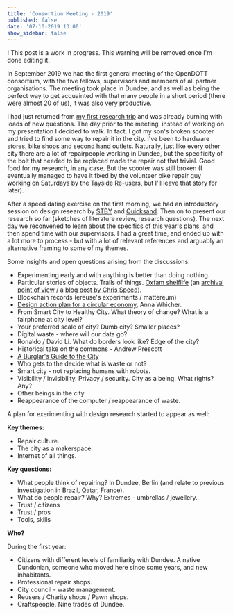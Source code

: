 ```yaml
---
title: 'Consortium Meeting - 2019'
published: false
date: '07-10-2019 13:00'
show_sidebar: false
---
```


! This post is a work in progress. This warning will be removed once I'm done editing it.

In September 2019 we had the first general meeting of the OpenDOTT consortium, with the five 
fellows, supervisors and members of all partner organisations. The meeting took place in Dundee, 
and as well as being the perfect way to get acquainted with that many people in a short period 
(there were almost 20 of us), it was also very productive.

I had just returned from [my first research trip](../first-research-trip) and was already burning
with loads of new questions. The day prior to the meeting, instead of working on my presentation
I decided to walk. In fact, I got my son's broken scooter and tried to find some way to repair it
in the city. I've been to hardware stores, bike shops and second hand outlets. Naturally, just like 
every other city there are a lot of repairpeople working in Dundee, but the specificity of the bolt that
needed to be replaced made the repair not that trivial. Good food for my research, in any case. But
the scooter was still broken (I eventually managed to have it fixed by the volunteer bike repair guy
working on Saturdays by the [Tayside Re-users](http://taysidereusers.co.uk/), but I'll leave that story 
for later).

After a speed dating exercise on the first morning, we had an introductory session on design research
by [STBY](https://www.stby.eu/) and [Quicksand](http://quicksand.co.in/). Then on to present our
research so far (sketches of literature review, research questions). The next day we reconvened to
learn about the specifics of this year's plans, and then spend time with our supervisors. I had
a great time, and ended up with a lot more to process - but with a lot of relevant references and
arguably an alternative framing to some of my themes.

Some insights and open questions arising from the discussions:

- Experimenting early and with anything is better than doing nothing.
- Particular stories of objects. Trails of things. [Oxfam shelflife](https://www.bbc.co.uk/news/technology-17152221)
(an [archival point of view](http://www.archivalplatform.org/news/entry/Oxfam) / 
a [blog post by Chris Speed](https://chrisspeed.net/?p=773)).
- Blockchain records (ereuse's experiments / mattereum)
- [Design action plan for a circular economy](http://designforeurope.eu/news-opinion/creating-design-action-plan-circular-economy), Anna Whicher.
- From Smart City to Healthy City. What theory of change? What is a fairphone at city level?
- Your preferred scale of city? Dumb city? Smaller places?
- Digital waste - where will our data go?
- Ronaldo / David Li. What do borders look like? Edge of the city?
- Historical take on the commons - Andrew Prescott
- [A Burglar's Guide to the City](https://burglarsguide.com/)
- Who gets to the decide what is waste or not?
- Smart city - not replacing humans with robots.
- Visibility / invisibility. Privacy / security. City as a being. What rights? Any?
- Other beings in the city.
- Reappearance of the computer / reappearance of waste.

A plan for exerimenting with design research started to appear as well:

**Key themes:** 

- Repair culture.
- The city as a makerspace.
- Internet of all things.

**Key questions:**

- What people think of repairing? In Dundee, Berlin (and relate to previous investigation in Brazil, Qatar, France).
- What do people repair? Why? Extremes - umbrellas / jewellery.
- Trust / citizens
- Trust / pros
- Tools, skills

**Who?**

During the first year:

- Citizens with different levels of familiarity with Dundee. A native Dundonian, someone who moved here since some years, and new inhabitants.
- Professional repair shops.
- City council - waste management.
- Reusers / Charity shops / Pawn shops.
- Craftspeople. Nine trades of Dundee.
